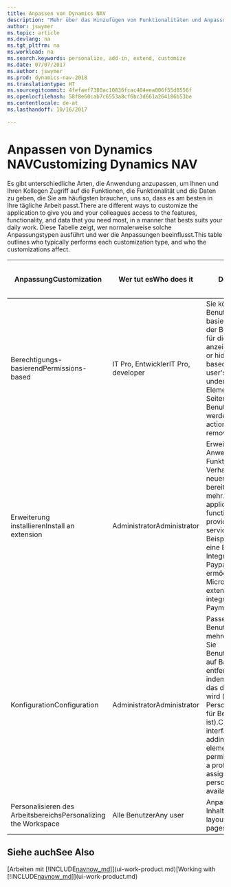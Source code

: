 ```yaml
---
title: Anpassen von Dynamics NAV
description: "Mehr über das Hinzufügen von Funktionalitäten und Anpassungen in Dynamics NAV erfahren."
author: jswymer
ms.topic: article
ms.devlang: na
ms.tgt_pltfrm: na
ms.workload: na
ms.search.keywords: personalize, add-in, extend, customize
ms.date: 07/07/2017
ms.author: jswymer
ms.prod: dynamics-nav-2018
ms.translationtype: HT
ms.sourcegitcommit: 4fefaef7380ac10836fcac404eea006f55d8556f
ms.openlocfilehash: 58f8e60cab7c6553a8cf6bc3d661a264186b53be
ms.contentlocale: de-at
ms.lasthandoff: 10/16/2017

---
```

# <a name="customizing-dynamics-nav"></a><span data-ttu-id="6f826-103">Anpassen von Dynamics NAV</span><span class="sxs-lookup"><span data-stu-id="6f826-103">Customizing Dynamics NAV</span></span>
<span data-ttu-id="6f826-104">Es gibt unterschiedliche Arten, die Anwendung anzupassen, um Ihnen und Ihren Kollegen Zugriff auf die Funktionen, die Funktionalität und die Daten zu geben, die Sie am häufigsten brauchen, uns so, dass es am besten in Ihre tägliche Arbeit passt.</span><span class="sxs-lookup"><span data-stu-id="6f826-104">There are different ways to customize the application to give you and your colleagues access to the features, functionality, and data that you need most, in a manner that bests suits your daily work.</span></span> <span data-ttu-id="6f826-105">Diese Tabelle zeigt, wer normalerweise solche Anpassungstypen ausführt und wer die Anpassungen beeinflusst.</span><span class="sxs-lookup"><span data-stu-id="6f826-105">This table outlines who typically performs each customization type, and who the customizations affect.</span></span>

| <span data-ttu-id="6f826-106">Anpassung</span><span class="sxs-lookup"><span data-stu-id="6f826-106">Customization</span></span>   |<span data-ttu-id="6f826-107">Wer tut es</span><span class="sxs-lookup"><span data-stu-id="6f826-107">Who does it</span></span>|  <span data-ttu-id="6f826-108">Description</span><span class="sxs-lookup"><span data-stu-id="6f826-108">Description</span></span>  |  <span data-ttu-id="6f826-109">Wer sieht die Änderungen</span><span class="sxs-lookup"><span data-stu-id="6f826-109">Who sees the changes</span></span>  |  <span data-ttu-id="6f826-110">Weitere Informationen</span><span class="sxs-lookup"><span data-stu-id="6f826-110">More information</span></span>  |
|-----------------|---|---------------|------------------------|--------------------|
|<span data-ttu-id="6f826-111">Berechtigungs-basierend</span><span class="sxs-lookup"><span data-stu-id="6f826-111">Permissions-based</span></span>|<span data-ttu-id="6f826-112">IT Pro,  Entwickler</span><span class="sxs-lookup"><span data-stu-id="6f826-112">IT Pro, developer</span></span>|<span data-ttu-id="6f826-113">Sie können Benutzerschnittstellenelemente basierend auf der Lizenz oder der Benutzerberechtigungen  für die zugehörenden Tabellen anzeigen oder verbergen.</span><span class="sxs-lookup"><span data-stu-id="6f826-113">Show or hide user interface elements based on the license or the user's permissions to the underlying tables.</span></span> <span data-ttu-id="6f826-114">Alle Elemente, Felder, Aktionen und Seitenteile können aus der Benutzeransicht  entfernt werden.</span><span class="sxs-lookup"><span data-stu-id="6f826-114">All elements, fields, actions, and page parts, can be removed from the user’s view.</span></span>|<span data-ttu-id="6f826-115">Alle Benutzer in allen Mandanten.</span><span class="sxs-lookup"><span data-stu-id="6f826-115">All users in all companies.</span></span>|[<span data-ttu-id="6f826-116">Entfernen von Elementen in der Benutzeroberfläche entsprechend den Berechtigungen</span><span class="sxs-lookup"><span data-stu-id="6f826-116">Removing Elements from the User Interface According to Permissions</span></span>](https://msdn.microsoft.com/en-us/dynamics-nav/removing-elements-from-the-user-interface-according-to-permissions)|
|<span data-ttu-id="6f826-117">Erweiterung installieren</span><span class="sxs-lookup"><span data-stu-id="6f826-117">Install an extension</span></span>|<span data-ttu-id="6f826-118">Administrator</span><span class="sxs-lookup"><span data-stu-id="6f826-118">Administrator</span></span>|<span data-ttu-id="6f826-119">Erweiterung sind wie kleine Anwendungen, die Funktionalität hinzufügen, Verhalten ändern, Zugriff auf neuen Onlinediensten bereitstellen und vieles mehr.</span><span class="sxs-lookup"><span data-stu-id="6f826-119">Extensions are like small applications that add functionality, change behavior, provide access to new online services, and more.</span></span> <span data-ttu-id="6f826-120">Beispielsweise bietet Microsoft eine Erweiterung an, die die Integration mit Standard Paypal-Zahlungen ermöglicht.</span><span class="sxs-lookup"><span data-stu-id="6f826-120">For example, Microsoft provides an extension that provides integration with PayPal Payments Standard.</span></span>|<span data-ttu-id="6f826-121">Alle Benutzer in allen Mandanten.</span><span class="sxs-lookup"><span data-stu-id="6f826-121">All users in all companies.</span></span>|[<span data-ttu-id="6f826-122">Erweiterungen nutzen anpassen</span><span class="sxs-lookup"><span data-stu-id="6f826-122">Customizing Using Extensions</span></span>](ui-extensions.md)|
|<span data-ttu-id="6f826-123">Konfiguration</span><span class="sxs-lookup"><span data-stu-id="6f826-123">Configuration</span></span>|<span data-ttu-id="6f826-124">Administrator</span><span class="sxs-lookup"><span data-stu-id="6f826-124">Administrator</span></span>| <span data-ttu-id="6f826-125">Passen Sie die Benutzeroberfläche für mehrere Benutzer an, indem Sie Benutzeroberflächenelemente auf Basis von Berechtigungen entfernen oder hinzufügen, indem Sie ein Profil anpassen, das den Benutzer zugeordnet wird (mit der gleichen Personalisierungsfunktion, die für Benutzer verfügbar ist).</span><span class="sxs-lookup"><span data-stu-id="6f826-125">Customize the user interface for multiple users by adding/removing user interface elements based on permissions, or by customizing a profile that the users are assigned to (using the same personlaization features available to users).</span></span>|<span data-ttu-id="6f826-126">Alle Benutzer eines Profils.</span><span class="sxs-lookup"><span data-stu-id="6f826-126">All users of a profile.</span></span> |[<span data-ttu-id="6f826-127">Konfigurieren der Benutzeroberfläche (UI) für Benutzer</span><span class="sxs-lookup"><span data-stu-id="6f826-127">Configuring the User Interface for Users</span></span>](admin-configure-user-interface.md)|  
|<span data-ttu-id="6f826-128">Personalisieren des Arbeitsbereichs</span><span class="sxs-lookup"><span data-stu-id="6f826-128">Personalizing the Workspace</span></span>|<span data-ttu-id="6f826-129">Alle Benutzer</span><span class="sxs-lookup"><span data-stu-id="6f826-129">Any user</span></span>|<span data-ttu-id="6f826-130">Anpassen des Layouts und den Inhalt der Seiten.</span><span class="sxs-lookup"><span data-stu-id="6f826-130">Change the layout and content of your pages.</span></span>|<span data-ttu-id="6f826-131">Nur Benutzer.</span><span class="sxs-lookup"><span data-stu-id="6f826-131">User only.</span></span>|[<span data-ttu-id="6f826-132">Personalisieren des Arbeitsbereichs</span><span class="sxs-lookup"><span data-stu-id="6f826-132">Personalizing Workspaces</span></span>](ui-personalization-overview.md)|

## <a name="see-also"></a><span data-ttu-id="6f826-133">Siehe auch</span><span class="sxs-lookup"><span data-stu-id="6f826-133">See Also</span></span>
<span data-ttu-id="6f826-134">[Arbeiten mit [!INCLUDE[navnow_md](includes/navnow_md.md)]](ui-work-product.md)</span><span class="sxs-lookup"><span data-stu-id="6f826-134">[Working with [!INCLUDE[navnow_md](includes/navnow_md.md)]](ui-work-product.md)</span></span>  



